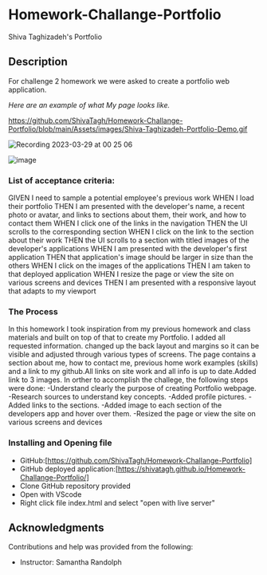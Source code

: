 # Homework-Challange-Portfolio

Shiva Taghizadeh's Portfolio 

## Description
For challenge 2 homework we were asked to create a portfolio web application.

*Here are an example of what My page looks like.*

https://github.com/ShivaTagh/Homework-Challange-Portfolio/blob/main/Assets/images/Shiva-Taghizadeh-Portfolio-Demo.gif

![Recording 2023-03-29 at 00 25 06](https://user-images.githubusercontent.com/127795324/228458099-dbb5cd51-5263-483e-8904-93151c0dde49.gif)

![image](https://user-images.githubusercontent.com/127795324/228379372-45512592-7a25-448d-91c0-b9f272f2d347.png)


### List of acceptance criteria:
GIVEN I need to sample a potential employee's previous work
WHEN I load their portfolio
THEN I am presented with the developer's name, a recent photo or avatar, and links to sections about them, their work, and how to contact them
WHEN I click one of the links in the navigation
THEN the UI scrolls to the corresponding section
WHEN I click on the link to the section about their work
THEN the UI scrolls to a section with titled images of the developer's applications
WHEN I am presented with the developer's first application
THEN that application's image should be larger in size than the others
WHEN I click on the images of the applications
THEN I am taken to that deployed application
WHEN I resize the page or view the site on various screens and devices
THEN I am presented with a responsive layout that adapts to my viewport

### The Process
In this homework I took inspiration from my previous homework and class materials and built on top of that to create my Portfolio. I added all requested information. changed up the back layout and margins so it can be visible and adjusted through various types of screens. The page contains a section about me, how to contact me, previous home work examples (skills) and a link to my github.All links on site work and all info is up to date.Added link to 3 images.
In orther to accomplish the challege, the following steps were done:
-Understand clearly the purpose of creating Portfolio webpage.
-Research sources to understand key concepts.
-Added profile pictures.
-Added links to the sections.
-Added image to each section of the developers app and hover over them.
-Resized the page or view the site on various screens and devices


### Installing and Opening file

- GitHub:[https://github.com/ShivaTagh/Homework-Challange-Portfolio]
- GitHub deployed application:[https://shivatagh.github.io/Homework-Challange-Portfolio/]
- Clone GitHub repository provided
- Open with VScode
- Right click file index.html and select "open with live server"

## Acknowledgments
Contributions and help was provided from the following:
- Instructor: Samantha Randolph
